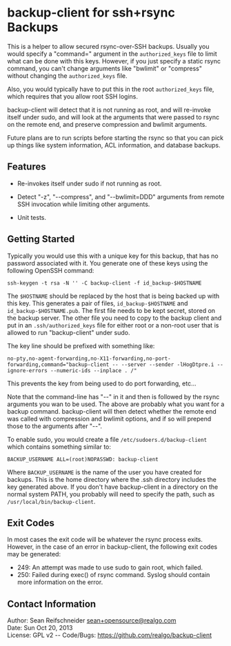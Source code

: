 backup-client for ssh+rsync Backups
===================================

This is a helper to allow secured rsync-over-SSH backups.  Usually you
would specify a "command=" argument in the `authorized_keys` file to limit
what can be done with this keys.  However, if you just specify a static
rsync command, you can't change arguments like "bwlimit" or "compress"
without changing the `authorized_keys` file.

Also, you would typically have to put this in the root `authorized_keys`
file, which requires that you allow root SSH logins.

backup-client will detect that it is not running as root, and will
re-invoke itself under sudo, and will look at the arguments that were
passed to rsync on the remote end, and preserve compression and bwlimit
arguments.

Future plans are to run scripts before starting the rsync so that you can
pick up things like system information, ACL information, and database
backups.

Features
--------

   * Re-invokes itself under sudo if not running as root.

   * Detect "-z", "--compress", and "--bwlimit=DDD" arguments from remote
     SSH invocation while limiting other arguments.

   * Unit tests.

Getting Started
---------------

Typically you would use this with a unique key for this backup, that has no
password associated with it.  You generate one of these keys using the
following OpenSSH command:

    ssh-keygen -t rsa -N '' -C backup-client -f id_backup-$HOSTNAME

The `$HOSTNAME` should be replaced by the host that is being backed up with
this key.  This generates a pair of files, `id_backup-$HOSTNAME` and
`id_backup-$HOSTNAME.pub`.  The first file needs to be kept secret, stored
on the backup server.  The other file you need to copy to the backup client
and put in an `.ssh/authorized_keys` file for either root or a non-root
user that is allowed to run "backup-client" under sudo.

The key line should be prefixed with something like:

    no-pty,no-agent-forwarding,no-X11-forwarding,no-port-forwarding,command="backup-client -- --server --sender -lHogDtpre.i --ignore-errors --numeric-ids --inplace . /"

This prevents the key from being used to do port forwarding, etc...

Note that the command-line has "--" in it and then is followed by the rsync
arguments you wan to be used.  The above are probably what you want for a
backup command.  backup-client will then detect whether the remote end was
called with compression and bwlimit options, and if so will prepend those
to the arguments after "--".

To enable sudo, you would create a file `/etc/sudoers.d/backup-client`
which contains something similar to:

    BACKUP_USERNAME ALL=(root)NOPASSWD: backup-client

Where `BACKUP_USERNAME` is the name of the user you have created for
backups.  This is the home directory where the .ssh directory includes the
key generated above.  If you don't have backup-client in a directory on the
normal system PATH, you probably will need to specify the path, such as
`/usr/local/bin/backup-client`.

Exit Codes
----------

In most cases the exit code will be whatever the rsync process exits.
However, in the case of an error in backup-client, the following exit
codes may be generated:

* 249: An attempt was made to use sudo to gain root, which failed.
* 250: Failed during exec() of rsync command.  Syslog should contain more
       information on the error.

Contact Information
-------------------

Author: Sean Reifschneider <sean+opensource@realgo.com>  
Date: Sun Oct 20, 2013  
License: GPL v2 --
Code/Bugs: https://github.com/realgo/backup-client
